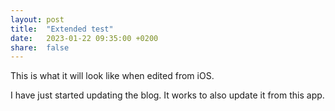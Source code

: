 ```yaml
---
layout: post
title:  "Extended test"
date:   2023-01-22 09:35:00 +0200
share:  false
---
```


This is what it will look like when edited from iOS.

I have just started updating the blog. It works to also update it from this app. 
